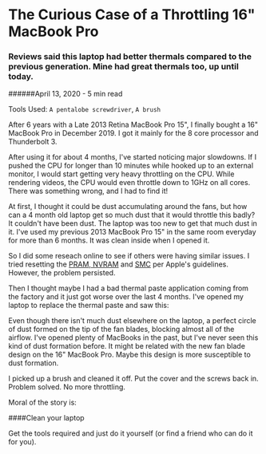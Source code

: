 <MetaDecorator description="Reviews said this laptop had better thermals compared to the previous generation. Mine had great thermals too, up until today." title="CK - Throttling MacBook Pro 16" />

# The Curious Case of a Throttling 16" MacBook Pro

### Reviews said this laptop had better thermals compared to the previous generation. Mine had great thermals too, up until today.

######April 13, 2020 - 5 min read

Tools Used: `A pentalobe screwdriver`, `A brush`

After 6 years with a Late 2013 Retina MacBook Pro 15", I finally bought a 16" MacBook Pro in December 2019. I got it mainly for the 8 core processor and Thunderbolt 3.

After using it for about 4 months, I've started noticing major slowdowns. If I pushed the CPU for longer 
than 10 minutes while hooked up to an external monitor, I would start getting very heavy throttling on the
 CPU. While rendering videos, the CPU would even throttle down to 1GHz on all cores. There was something
  wrong, and I had to find it!
  
<MediaCarousel folder="throttlingMacBook" images="throttling.png"/>

At first, I thought it could be dust accumulating around the fans, but how can a 4 month old laptop get so much dust that it would throttle this badly? It couldn't have been dust. The laptop was too new to get that much dust in it. I've used my previous 2013 MacBook Pro 15" in the same room everyday for more than 6 months. It was clean inside when I opened it.

So I did some reseach online to see if others were having similar issues. I tried resetting the [PRAM, NVRAM](https://support.apple.com/en-gb/HT204063) and [SMC](https://support.apple.com/en-gb/HT201295) per Apple's guidelines. However, the problem persisted.

Then I thought maybe I had a  bad thermal paste application coming from the factory and it just got worse over the last 4 months. I've opened my laptop to replace the thermal paste and saw this:

 <MediaCarousel folder="throttlingMacBook" images="leftFanLeftSide.jpg,leftFanBottomRight.jpg,bottomCoverOff.jpg,rightFanBottomLeft.jpg,rightFanTopDown.jpg"/>

Even though there isn't much dust elsewhere on the laptop, a perfect circle of dust formed on the tip of the fan blades, blocking almost all of the airflow. I've opened plenty of MacBooks in the past, but I've never seen this kind of dust formation before. It might be related with the new fan blade design on the 16" MacBook Pro. Maybe this design is more susceptible to dust formation.

I picked up a brush and cleaned it off. Put the cover and the screws back in. Problem solved. No more throttling.

Moral of the story is: 

####Clean your laptop

Get the tools required and just do it yourself (or find a friend who can do it for you).


